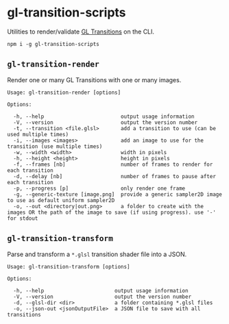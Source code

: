 # gl-transition-scripts

Utilities to render/validate [GL Transitions](https://gl-transitions.com) on the CLI.

```
npm i -g gl-transition-scripts
```

## `gl-transition-render`

Render one or many GL Transitions with one or many images.

```
Usage: gl-transition-render [options]

Options:

  -h, --help                         output usage information
  -V, --version                      output the version number
  -t, --transition <file.glsl>       add a transition to use (can be used multiple times)
  -i, --images <images>              add an image to use for the transition (use multiple times)
  -w, --width <width>                width in pixels
  -h, --height <height>              height in pixels
  -f, --frames [nb]                  number of frames to render for each transition
  -d, --delay [nb]                   number of frames to pause after each transition
  -p, --progress [p]                 only render one frame
  -g, --generic-texture [image.png]  provide a generic sampler2D image to use as default uniform sampler2D
  -o, --out <directory|out.png>      a folder to create with the images OR the path of the image to save (if using progress). use '-' for stdout
```


## `gl-transition-transform`

Parse and transform a `*.glsl` transition shader file into a JSON.

```
Usage: gl-transition-transform [options]

Options:

  -h, --help                       output usage information
  -V, --version                    output the version number
  -d, --glsl-dir <dir>             a folder containing *.glsl files
  -o, --json-out <jsonOutputFile>  a JSON file to save with all transitions
```
